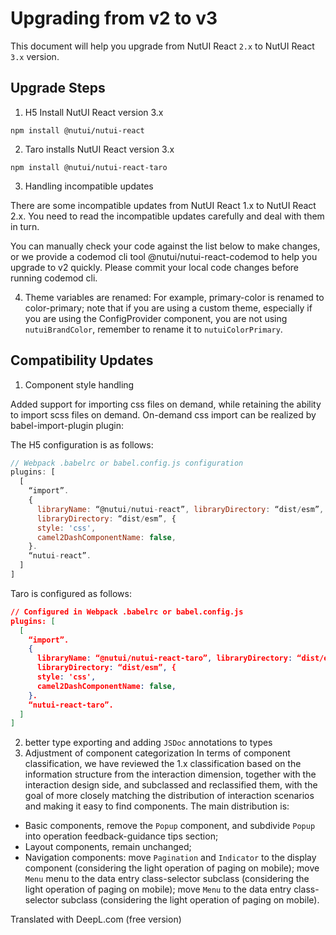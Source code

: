 # Upgrading from v2 to v3

This document will help you upgrade from NutUI React `2.x` to NutUI React `3.x` version.

## Upgrade Steps

1. H5 Install NutUI React version 3.x

```shell
npm install @nutui/nutui-react
```

2. Taro installs NutUI React version 3.x

```shell
npm install @nutui/nutui-react-taro
```

3. Handling incompatible updates

There are some incompatible updates from NutUI React 1.x to NutUI React 2.x. You need to read the incompatible updates carefully and deal with them in turn.

You can manually check your code against the list below to make changes, or we provide a codemod cli tool @nutui/nutui-react-codemod to help you upgrade to v2 quickly. Please commit your local code changes before running codemod cli.

4. Theme variables are renamed:
   For example, primary-color is renamed to color-primary; note that if you are using a custom theme, especially if you are using the ConfigProvider component, you are not using `nutuiBrandColor`, remember to rename it to `nutuiColorPrimary`.

## Compatibility Updates

1. Component style handling

Added support for importing css files on demand, while retaining the ability to import scss files on demand. On-demand css import can be realized by babel-import-plugin plugin:

The H5 configuration is as follows:

```js
// Webpack .babelrc or babel.config.js configuration
plugins: [
  [
    “import”.
    {
      libraryName: “@nutui/nutui-react”, libraryDirectory: “dist/esm”, {
      libraryDirectory: “dist/esm”, {
      style: 'css',
      camel2DashComponentName: false,
    }.
    “nutui-react”.
  ]
]
```

Taro is configured as follows:

```json
// Configured in Webpack .babelrc or babel.config.js
plugins: [
  [
    “import”.
    {
      libraryName: “@nutui/nutui-react-taro”, libraryDirectory: “dist/esm”, {
      libraryDirectory: “dist/esm”, {
      style: 'css',
      camel2DashComponentName: false,
    }.
    “nutui-react-taro”.
  ]
]
```

2. better type exporting and adding `JSDoc` annotations to types
3. Adjustment of component categorization
   In terms of component classification, we have reviewed the 1.x classification based on the information structure from the interaction dimension, together with the interaction design side, and subclassed and reclassified them, with the goal of more closely matching the distribution of interaction scenarios and making it easy to find components. The main distribution is:

- Basic components, remove the `Popup` component, and subdivide `Popup` into operation feedback-guidance tips section;
- Layout components, remain unchanged;
- Navigation components: move `Pagination` and `Indicator` to the display component (considering the light operation of paging on mobile); move `Menu` menu to the data entry class-selector subclass (considering the light operation of paging on mobile); move `Menu` to the data entry class-selector subclass (considering the light operation of paging on mobile).

Translated with DeepL.com (free version)

